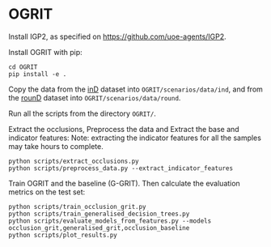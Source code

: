 # OGRIT

Install IGP2, as specified on https://github.com/uoe-agents/IGP2.

Install OGRIT with pip: 
```
cd OGRIT
pip install -e .
```

Copy the data from the [inD](https://www.ind-dataset.com/) dataset into `OGRIT/scenarios/data/ind`, and from the [rounD](https://www.round-dataset.com/) dataset into `OGRIT/scenarios/data/round`.


Run all the scripts from the directory `OGRIT/`.

Extract the occlusions, Preprocess the data and Extract the base and indicator features:
Note: extracting the indicator features for all the samples may take hours to complete.
```
python scripts/extract_occlusions.py
python scripts/preprocess_data.py --extract_indicator_features
```

Train OGRIT and the baseline (G-GRIT). Then calculate the evaluation metrics on the test set:

```
python scripts/train_occlusion_grit.py
python scripts/train_generalised_decision_trees.py
python scripts/evaluate_models_from_features.py --models occlusion_grit,generalised_grit,occlusion_baseline
python scripts/plot_results.py
```
